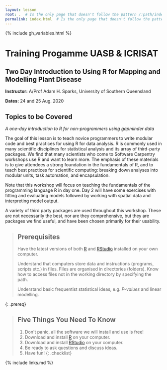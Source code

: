 ```yaml
---
layout: lesson
root: .  # Is the only page that doesn't follow the pattern /:path/index.html
permalink: index.html  # Is the only page that doesn't follow the pattern /:path/index.html
---
```


{% include gh_variables.html %}

# Training Progamme UASB & ICRISAT
 
## Two Day Introduction to Using R for Mapping and Modelling Plant Disease

**Instructor:** A/Prof Adam H. Sparks, University of Southern Queensland

**Dates:** 24 and 25 Aug. 2020

## Topics to be Covered

*A one-day introduction to R for non-programmers using gapminder data*

The goal of this lesson is to teach novice programmers to write modular code
and best practices for using R for data analysis.
R is commonly used in many scientific disciplines for statistical analysis and its array of third-party
packages.
We find that many scientists who come to Software Carpentry workshops use R and want to learn more. The emphasis of these materials is to give attendees a strong foundation in the fundamentals of R, and to teach best practices for scientific computing: breaking down analyses into modular units, task automation, and encapsulation.

Note that this workshop will focus on teaching the fundamentals of the programming language R in day one.
Day 2 will have some exercises with fitting and evaluating models followed by working with spatial data and interpreting model output.

A variety of third party packages are used throughout this workshop.
These are not necessarily the best, nor are they comprehensive, but they are packages we find useful, and have been chosen primarily for their usability.

> ## Prerequisites
> 
> Have the latest versions of both [R](https://cran.r-project.org/) and [RStudio](https://rstudio.com/products/rstudio/download/#download) installed on your own computer.
>
> Understand that computers store data and instructions (programs, scripts etc.) in files.
> Files are organised in directories (folders).
> Know how to access files not in the working directory by specifying the path.
> 
> Understand basic frequentist statistical ideas, e.g. *P-values* and linear modelling.
>
{: .prereq}


> ## Five Things You Need To Know
>
> 1.  Don't panic, all the software we will install and use is free!
> 2.  Download and install [R](https://cran.r-project.org/) on your computer.
> 3.  Download and install [RStudio](https://rstudio.com/products/rstudio/download/#download) on your computer.
> 4.  Be ready to ask questions and discuss ideas.
> 5.  Have fun!
{: .checklist}

{% include links.md %}
